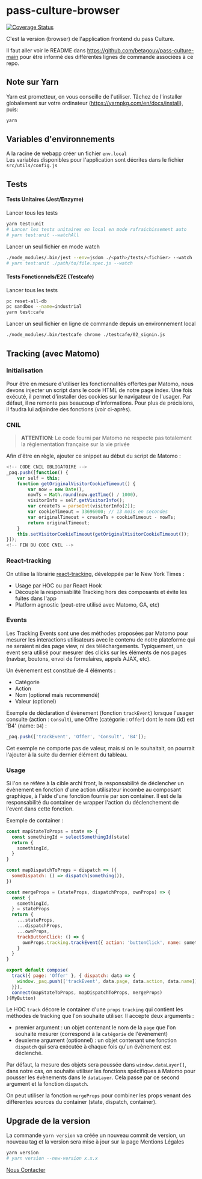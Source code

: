 # pass-culture-browser

[![Coverage Status](https://coveralls.io/repos/github/betagouv/pass-culture-browser/badge.svg?branch=master)](https://coveralls.io/github/betagouv/pass-culture-browser?branch=master)

C'est la version (browser) de l'application frontend du pass Culture.

Il faut aller voir le README dans https://github.com/betagouv/pass-culture-main
pour être informé des différentes lignes de commande associées à ce repo.

## Note sur Yarn

Yarn est prometteur, on vous conseille de l'utiliser. Tâchez de l'installer globalement sur votre ordinateur (https://yarnpkg.com/en/docs/install), puis:

```bash
yarn
```

## Variables d'environnements

A la racine de webapp créer un fichier `env.local`<br>
Les variables disponibles pour l'application sont décrites dans le fichier `src/utils/config.js`

## Tests

#### Tests Unitaires (Jest/Enzyme)

Lancer tous les tests
```bash
yarn test:unit
# Lancer les tests unitaires en local en mode rafraichissement auto
# yarn test:unit --watchAll
```

Lancer un seul fichier en mode watch
```bash
./node_modules/.bin/jest --env=jsdom ./<path>/tests/<fichier> --watch
# yarn test:unit ./path/to/file.spec.js --watch
```

#### Tests Fonctionnels/E2E (Testcafe)

Lancer tous les tests
```bash
pc reset-all-db
pc sandbox --name=industrial
yarn test:cafe
```

Lancer un seul fichier en ligne de commande depuis un environnement local
```bash
./node_modules/.bin/testcafe chrome ./testcafe/02_signin.js
```

## Tracking (avec Matomo)

### Initialisation

Pour être en mesure d'utiliser les fonctionnalités offertes par Matomo, nous devons injecter un script dans le code HTML de notre page index.
Une fois exécuté, il permet d'installer des cookies sur le navigateur de l'usager.
Par défaut, il ne remonte pas beaucoup d'informations. Pour plus de précisions, il faudra lui adjoindre des fonctions (voir ci-après).

### CNIL

> **ATTENTION**: Le code fourni par Matomo ne respecte pas totalement la règlementation française sur la vie privée

Afin d'être en règle, ajouter ce snippet au début du script de Matomo :
```javascript
<!-- CODE CNIL OBLIGATOIRE -->
_paq.push([function() {
    var self = this;
    function getOriginalVisitorCookieTimeout() {
        var now = new Date(),
        nowTs = Math.round(now.getTime() / 1000),
        visitorInfo = self.getVisitorInfo();
        var createTs = parseInt(visitorInfo[2]);
        var cookieTimeout = 33696000; // 13 mois en secondes
        var originalTimeout = createTs + cookieTimeout - nowTs;
        return originalTimeout;
    }
    this.setVisitorCookieTimeout(getOriginalVisitorCookieTimeout());
}]);
<!-- FIN DU CODE CNIL -->
```

### React-tracking
On utilise la librairie [react-tracking](https://github.com/NYTimes/react-tracking), développée par le New York Times :
* Usage par HOC ou par React Hook
* Découple la responsabilité Tracking hors des composants et évite les fuites dans l'app
* Platform agnostic (peut-etre utilisé avec Matomo, GA, etc)


### Events
Les Tracking Events sont une des méthodes proposées par Matomo pour mesurer les interactions utilisateurs avec le contenu de notre plateforme qui ne seraient ni des page view, ni des téléchargements.
Typiquement, un event sera utilisé pour mesurer des clicks sur les éléments de nos pages (navbar, boutons, envoi de formulaires, appels AJAX, etc).

Un évènement est constitué de 4 éléments :
* Catégorie
* Action
* Nom (optionel mais recommendé)
* Valeur (optionel)

Exemple de déclaration d'évènement (fonction `trackEvent`) lorsque l'usager consulte (action : `Consult`), une Offre (catégorie : `Offer`) dont le nom (id) est 'B4' (name: `B4`)  :
```javascript
_paq.push(['trackEvent', 'Offer', 'Consult', 'B4']);
```
Cet exemple ne comporte pas de valeur, mais si on le souhaitait, on pourrait l'ajouter à la suite du dernier élément du tableau.

### Usage
Si l'on se réfère à la cible archi front, la responsabilité de déclencher un évènement en fonction d'une action utilisateur incombe au composant graphique, à l'aide d'une fonction fournie par son container.
Il est de la responsabilité du container de wrapper l'action du déclenchement de l'event dans cette fonction.

Exemple de container :

```javascript
const mapStateToProps = state => {
  const somethingId = selectSomethingId(state)
  return {
    somethingId,
  }
}

const mapDispatchToProps = dispatch => ({
  someDispatch: () => dispatch(something()),
})

const mergeProps = (stateProps, dispatchProps, ownProps) => {
  const {
    somethingId,
  } = stateProps
  return {
    ...stateProps,
    ...dispatchProps,
    ...ownProps,
    trackButtonClick: () => {
      ownProps.tracking.trackEvent({ action: 'buttonClick', name: somethingId })
    }
  }
}

export default compose(
  track({ page: 'Offer' }, { dispatch: data => {
    window._paq.push(['trackEvent', data.page, data.action, data.name])
  }}),
  connect(mapStateToProps, mapDispatchToProps, mergeProps)
)(MyButton)
```

Le HOC `track` décore le container d'une `props` `tracking` qui contient les méthodes de tracking que l'on souhaite utiliser.
Il accepte deux arguments :
- premier argument : un objet contenant le nom de la `page` que l'on souhaite mesurer (correspond à la `catégorie` de l'évènement)
- deuxieme argument (optionnel) : un objet contenant une fonction `dispatch` qui sera exécutée à chaque fois qu'un évènement est déclenché.

Par défaut, la mesure des objets sera poussée dans `window.dataLayer[]`, dans notre cas, on souhaite utiliser les fonctions spécifiques à Matomo pour pousser les évènements dans le `dataLayer`. Cela passe par ce second argument et la fonction `dispatch`.

On peut utiliser la fonction `mergeProps` pour combiner les props venant des différentes sources du container (state, dispatch, container).

## Upgrade de la version

La commande `yarn version` va créée un nouveau commit de version, un nouveau tag et la version sera mise à jour sur la page Mentions Légales
```bash
yarn version
# yarn version --new-version x.x.x
```

[Nous Contacter](https://aide.passculture.app/fr/category/18-ans-1dnil5r/)
